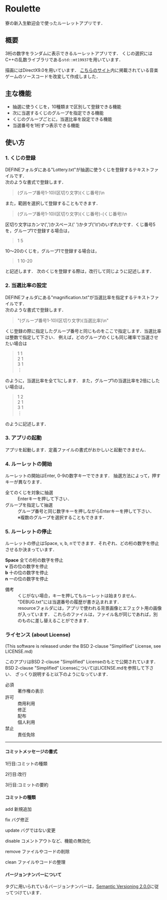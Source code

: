 # Roulette
寮の新入生歓迎会で使ったルーレットアプリです．

## 概要
3桁の数字をランダムに表示できるルーレットアプリです．
くじの選択にはC++の乱数ライブラリである`std::mt19937`を用いています．

描画にはDirectX9.0を用いています．
[こちらのサイト](http://www.charatsoft.com/develop/otogema/)内に掲載されている音楽ゲームのソースコードを改変して作成しました．

## 主な機能
* 抽選に使うくじを，10種類まで区別して登録できる機能
* 次に当選するくじのグループを指定できる機能
* くじのグループごとに，当選比率を設定できる機能
* 当選番号を1桁ずつ表示できる機能

## 使い方
### 1. くじの登録
DEFINEフォルダにある"Lottery.txt"が抽選に使うくじを登録するテキストファイルです．<br/>
次のような書式で登録します．

>(グループ番号1-10)(区切り文字)(くじ番号)\n<br/>

また，範囲を選択して登録することもできます．

>(グループ番号1-10)(区切り文字)(くじ番号)-(くじ番号)\n<br/>

区切り文字はカンマ(',')かスペース(' ')かタブ('\t')のいずれかです．くじ番号5を，グループ1で登録する場合は，

>1 5<br/>

10～20のくじを，グループ1で登録する場合は，

>1 10-20<br/>

と記述します．
次のくじを登録する際は，改行して同じように記述します．

### 2. 当選比率の設定
DEFINEフォルダにある"magnification.txt"が当選比率を指定するテキストファイルです．<br/>
次のような書式で登録します．

>"(グループ番号1-10)(区切り文字)(当選比率)\n"

くじ登録の際に指定したグループ番号と同じものをここで指定します．当選比率は整数で指定して下さい．
例えば，どのグループのくじも同じ確率で当選させたい場合は

> 1 1<br/>
> 2 1<br/>
> 3 1<br/>
> ︙

のように，当選比率を全て1にします．
また，グループ1の当選比率を2倍にしたい場合は，

> 1 2<br/>
> 2 1<br/>
> 3 1<br/>
> ︙

のように記述します．

### 3. アプリの起動  
アプリを起動します．定義ファイルの書式がおかしいと起動できません．

### 4. ルーレットの開始  
ルーレットの開始はEnter, 0-9の数字キーでできます．
抽選方法によって，押すキーが異なります．


<dl>
	<dt>全てのくじを対象に抽選</dt>	
	<dd>Enterキーを押して下さい．</dd>
	<dt>グループを指定して抽選</dt>
	<dd>グループ番号と同じ数字キーを押しながらEnterキーを押して下さい．</dd>
	<dd>※複数のグループを選択することもできます．</dd>
</dl>

### 5. ルーレットの停止  
ルーレットの停止はSpace, v, b, nでできます．それぞれ、どの桁の数字を停止させるか決まっています．

**Space**  全ての桁の数字を停止<br/>
**v** 百の位の数字を停止<br/>
**b** 十の位の数字を停止<br/>
**n** 一の位の数字を停止

<dl>
	<dt>備考</dt>
	<dd>くじがない場合，キーを押してもルーレットは始まりません．</dd>
	<dd>"DEBUG.txt"には当選番号の履歴が書き込まれます．</dd>
	<dd>resourceフォルダには，アプリで使われる背景画像とエフェクト用の画像が入っています．
	これらのファイルは，ファイル名が同じであれば，別のものに差し替えることができます．</dd>
</dl>


### ライセンス (about License)
(This software is released under the BSD 2-clause "Simplified" License, see LICENSE.md)

このアプリはBSD 2-clause "Simplified" Licenseのもとで公開されています．
BSD 2-clause "Simplified" LicenseについてはLICENSE.mdを参照して下さい．
ざっくり説明すると以下のようになっています．

<dl>
	<dt>必須</dt>
	<dd>著作権の表示</dd>
	<dt>許可</dt>
	<dd>商用利用</dd>
	<dd>修正</dd>
	<dd>配布</dd>
	<dd>個人利用</dd>
	<dt>禁止</dt>
	<dd>責任免除</dd>
</dl>

  
  
-------------

#### コミットメッセージの書式
1行目:コミットの種類

2行目:改行

3行目:コミットの要約


#### コミットの種類
add     新規追加

fix     バグ修正

update  バグではない変更

disable コメントアウトなど、機能の無効化

remove  ファイルやコードの削除

clean   ファイルやコードの整理

    
#### バージョンナンバーについて
タグに用いられているバージョンナンバーは，[Semantic Versioning 2.0.0](https://semver.org/)に従ってつけています．

